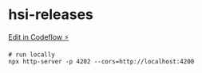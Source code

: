 # hsi-releases

[Edit in Codeflow ⚡️](https://stackblitz.com/~/github.com/sebastianperruolo/hsi-releases)

```
# run locally
npx http-server -p 4202 --cors=http://localhost:4200
```